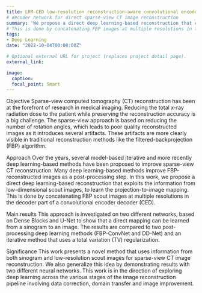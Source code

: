 ```yaml
---
title: LRR-CED low-resolution reconstruction-aware convolutional encoder 
# decoder network for direct sparse-view CT image reconstruction
summary: 'We propose a direct deep learning-based reconstruction that exploits the information from low-dimensional scout images, to learn the projection-to-image mapping.' 
# This is done by concatenating FBP images at multiple resolutions in the decoder part of a convolutional structure.'
tags:
- Deep Learning
date: "2022-10-04T00:00:00Z"

# Optional external URL for project (replaces project detail page).
external_link: 

image:
  caption: 
  focal_point: Smart
---
```



Objective 
Sparse-view computed tomography (CT) reconstruction has been at the forefront of research in medical imaging. Reducing the total x-ray radiation dose to the patient while preserving the reconstruction accuracy is a big challenge. The sparse-view approach is based on reducing the number of rotation angles, which leads to poor quality reconstructed images as it introduces several artifacts. These artifacts are more clearly visible in traditional reconstruction methods like the filtered-backprojection (FBP) algorithm. 

Approach 
Over the years, several model-based iterative and more recently deep learning-based methods have been proposed to improve sparse-view CT reconstruction. Many deep learning-based methods improve FBP-reconstructed images as a post-processing step. In this work, we propose a direct deep learning-based reconstruction that exploits the information from low-dimensional scout images, to learn the projection-to-image mapping. This is done by concatenating FBP scout images at multiple resolutions in the decoder part of a convolutional encoder decoder (CED). 

Main results 
This approach is investigated on two different networks, based on Dense Blocks and U-Net to show that a direct mapping can be learned from a sinogram to an image. The results are compared to two post-processing deep learning methods (FBP-ConvNet and DD-Net) and an iterative method that uses a total variation (TV) regularization. 

Significance 
This work presents a novel method that uses information from both sinogram and low-resolution scout images for sparse-view CT image reconstruction. We also generalize this idea by demonstrating results with two different neural networks. This work is in the direction of exploring deep learning across the various stages of the image reconstruction pipeline involving data correction, domain transfer and image improvement.